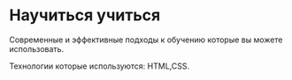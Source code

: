 # Научиться учиться

Современные и эффективные подходы к обучению которые вы можете использовать.

Технологии которые используются: HTML,CSS.

